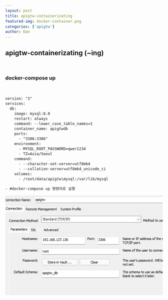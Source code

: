 ```yaml
---
layout: post
title: apigtw-containerizating
featured-img: docker-container.png
categories: ['apigtw']
author: Dan
---
```



## apigtw-containerizating (~ing)
<br>

### docker-compose up
<br>

```
version: "3"
services:
  db:
    image: mysql:8.0
    restart: always
    command: --lower_case_table_names=1
    container_name: apigtwdb
    ports:
      - "3306:3306"
    environment:
      - MYSQL_ROOT_PASSWORD=qwer1234
      - TZ=Asia/Seoul
    command:
      - --character-set-server=utf8mb4
      - --collation-server=utf8mb4_unicode_ci
    volumes:
      - /root/data/apigtw\mysql:/var/lib/mysql
```
```
- #docker-compose up 명령어로 실행 
```

![1](../image/hbshin/20211202/1.PNG)